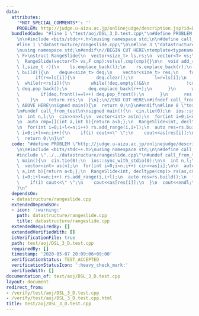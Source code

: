 ```yaml
---
data:
  attributes:
    '*NOT_SPECIAL_COMMENTS*': ''
    PROBLEM: http://judge.u-aizu.ac.jp/onlinejudge/description.jsp?id=DSL_3_D
  bundledCode: "#line 1 \"test/aoj/DSL_3_D.test.cpp\"\n#define PROBLEM \"http://judge.u-aizu.ac.jp/onlinejudge/description.jsp?id=DSL_3_D\"\
    \n\n#include <bits/stdc++.h>\nusing namespace std;\n\n#define call_from_test\n\
    #line 1 \"datastructure/rangeslide.cpp\"\n\n#line 3 \"datastructure/rangeslide.cpp\"\
    \nusing namespace std;\n#endif\n//BEGIN CUT HERE\ntemplate<typename T, typename\
    \ F>\nstruct RangeSlide{\n  vector<size_t> ls,rs;\n  vector<T> vs;\n  F cmp;\n\
    \  RangeSlide(vector<T> vs,F cmp):vs(vs),cmp(cmp){}\n\n  void add_range(size_t\
    \ l,size_t r){\n    ls.emplace_back(l);\n    rs.emplace_back(r);\n  }\n\n  vector<size_t>\
    \ build(){\n    deque<size_t> deq;\n    vector<size_t> res;\n    for(size_t i=0,l=0,r=0;i<ls.size();i++){\n\
    \      if(r<=ls[i]){\n        deq.clear();\n        l=r=ls[i];\n      }\n    \
    \  while(r<rs[i]){\n        while(!deq.empty()&&\n              !cmp(vs[deq.back()],vs[r]))\
    \ deq.pop_back();\n        deq.emplace_back(r++);\n      }\n      while(l<ls[i]){\n\
    \        if(deq.front()==l++) deq.pop_front();\n      }\n      res.emplace_back(deq.front());\n\
    \    }\n    return res;\n  }\n};\n//END CUT HERE\n#ifndef call_from_test\n//INSERT\
    \ ABOVE HERE\nsigned main(){\n  return 0;\n}\n#endif\n#line 8 \"test/aoj/DSL_3_D.test.cpp\"\
    \n#undef call_from_test\n\nsigned main(){\n  cin.tie(0);\n  ios::sync_with_stdio(0);\n\
    \n  int n,l;\n  cin>>n>>l;\n  vector<int> as(n);\n  for(int i=0;i<n;i++) cin>>as[i];\n\
    \n  auto cmp=[](int a,int b){return a<b;};\n  RangeSlide<int, decltype(cmp)> rs(as,cmp);\n\
    \n  for(int i=0;i+l<=n;i++) rs.add_range(i,i+l);\n  auto res=rs.build();\n  for(int\
    \ i=0;i+l<=n;i++){\n    if(i) cout<<\" \";\n    cout<<as[res[i]];\n  }\n  cout<<endl;\n\
    \  return 0;\n}\n"
  code: "#define PROBLEM \"http://judge.u-aizu.ac.jp/onlinejudge/description.jsp?id=DSL_3_D\"\
    \n\n#include <bits/stdc++.h>\nusing namespace std;\n\n#define call_from_test\n\
    #include \"../../datastructure/rangeslide.cpp\"\n#undef call_from_test\n\nsigned\
    \ main(){\n  cin.tie(0);\n  ios::sync_with_stdio(0);\n\n  int n,l;\n  cin>>n>>l;\n\
    \  vector<int> as(n);\n  for(int i=0;i<n;i++) cin>>as[i];\n\n  auto cmp=[](int\
    \ a,int b){return a<b;};\n  RangeSlide<int, decltype(cmp)> rs(as,cmp);\n\n  for(int\
    \ i=0;i+l<=n;i++) rs.add_range(i,i+l);\n  auto res=rs.build();\n  for(int i=0;i+l<=n;i++){\n\
    \    if(i) cout<<\" \";\n    cout<<as[res[i]];\n  }\n  cout<<endl;\n  return 0;\n\
    }\n"
  dependsOn:
  - datastructure/rangeslide.cpp
  extendedDependsOn:
  - icon: ':warning:'
    path: datastructure/rangeslide.cpp
    title: datastructure/rangeslide.cpp
  extendedRequiredBy: []
  extendedVerifiedWith: []
  isVerificationFile: true
  path: test/aoj/DSL_3_D.test.cpp
  requiredBy: []
  timestamp: '2020-05-07 20:09:06+09:00'
  verificationStatus: TEST_ACCEPTED
  verificationStatusIcon: ':heavy_check_mark:'
  verifiedWith: []
documentation_of: test/aoj/DSL_3_D.test.cpp
layout: document
redirect_from:
- /verify/test/aoj/DSL_3_D.test.cpp
- /verify/test/aoj/DSL_3_D.test.cpp.html
title: test/aoj/DSL_3_D.test.cpp
---
```

